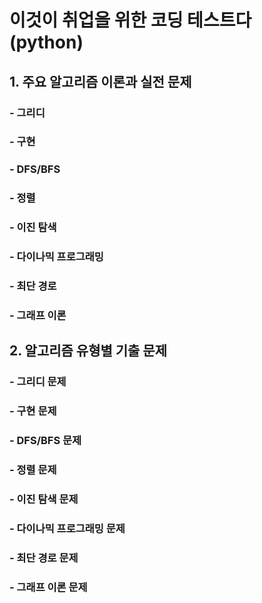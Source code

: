# 이것이 취업을 위한 코딩 테스트다(python)

## 1. 주요 알고리즘 이론과 실전 문제

### - 그리디

### - 구현

### - DFS/BFS

### - 정렬

### - 이진 탐색

### - 다이나믹 프로그래밍

### - 최단 경로

### - 그래프 이론

## 2. 알고리즘 유형별 기출 문제

### - 그리디 문제

### - 구현 문제

### - DFS/BFS 문제

### - 정렬 문제

### - 이진 탐색 문제

### - 다이나믹 프로그래밍 문제

### - 최단 경로 문제

### - 그래프 이론 문제